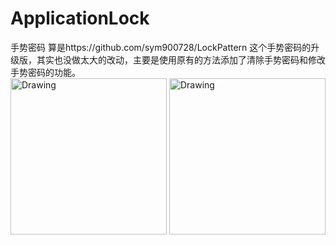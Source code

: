 # ApplicationLock
手势密码
算是https://github.com/sym900728/LockPattern
这个手势密码的升级版，其实也没做太大的改动，主要是使用原有的方法添加了清除手势密码和修改手势密码的功能。
<br>
<img src="https://github.com/zhoujia456888/ApplicationLock/blob/master/png/device-2016-05-26-165948.png" alt="Drawing" width="250px" />
<img src="https://github.com/zhoujia456888/ApplicationLock/blob/master/png/device-2016-05-26-170004.png" alt="Drawing" width="250px" />

